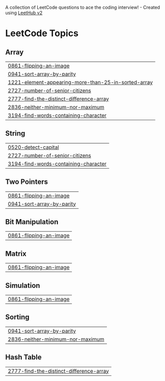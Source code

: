 A collection of LeetCode questions to ace the coding interview! - Created using [LeetHub v2](https://github.com/arunbhardwaj/LeetHub-2.0)
<!---LeetCode Topics Start-->
# LeetCode Topics
## Array
|  |
| ------- |
| [0861-flipping-an-image](https://github.com/shibimathew/Leetcode_By_Shibi/tree/master/0861-flipping-an-image) |
| [0941-sort-array-by-parity](https://github.com/shibimathew/Leetcode_By_Shibi/tree/master/0941-sort-array-by-parity) |
| [1221-element-appearing-more-than-25-in-sorted-array](https://github.com/shibimathew/Leetcode_By_Shibi/tree/master/1221-element-appearing-more-than-25-in-sorted-array) |
| [2727-number-of-senior-citizens](https://github.com/shibimathew/Leetcode_By_Shibi/tree/master/2727-number-of-senior-citizens) |
| [2777-find-the-distinct-difference-array](https://github.com/shibimathew/Leetcode_By_Shibi/tree/master/2777-find-the-distinct-difference-array) |
| [2836-neither-minimum-nor-maximum](https://github.com/shibimathew/Leetcode_By_Shibi/tree/master/2836-neither-minimum-nor-maximum) |
| [3194-find-words-containing-character](https://github.com/shibimathew/Leetcode_By_Shibi/tree/master/3194-find-words-containing-character) |
## String
|  |
| ------- |
| [0520-detect-capital](https://github.com/shibimathew/Leetcode_By_Shibi/tree/master/0520-detect-capital) |
| [2727-number-of-senior-citizens](https://github.com/shibimathew/Leetcode_By_Shibi/tree/master/2727-number-of-senior-citizens) |
| [3194-find-words-containing-character](https://github.com/shibimathew/Leetcode_By_Shibi/tree/master/3194-find-words-containing-character) |
## Two Pointers
|  |
| ------- |
| [0861-flipping-an-image](https://github.com/shibimathew/Leetcode_By_Shibi/tree/master/0861-flipping-an-image) |
| [0941-sort-array-by-parity](https://github.com/shibimathew/Leetcode_By_Shibi/tree/master/0941-sort-array-by-parity) |
## Bit Manipulation
|  |
| ------- |
| [0861-flipping-an-image](https://github.com/shibimathew/Leetcode_By_Shibi/tree/master/0861-flipping-an-image) |
## Matrix
|  |
| ------- |
| [0861-flipping-an-image](https://github.com/shibimathew/Leetcode_By_Shibi/tree/master/0861-flipping-an-image) |
## Simulation
|  |
| ------- |
| [0861-flipping-an-image](https://github.com/shibimathew/Leetcode_By_Shibi/tree/master/0861-flipping-an-image) |
## Sorting
|  |
| ------- |
| [0941-sort-array-by-parity](https://github.com/shibimathew/Leetcode_By_Shibi/tree/master/0941-sort-array-by-parity) |
| [2836-neither-minimum-nor-maximum](https://github.com/shibimathew/Leetcode_By_Shibi/tree/master/2836-neither-minimum-nor-maximum) |
## Hash Table
|  |
| ------- |
| [2777-find-the-distinct-difference-array](https://github.com/shibimathew/Leetcode_By_Shibi/tree/master/2777-find-the-distinct-difference-array) |
<!---LeetCode Topics End-->